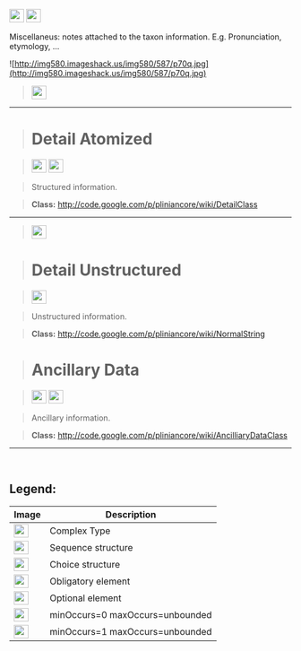 <img src='http://imageshack.us/a/img16/5397/multipleg.jpg' width='26' height='24' /> <img src='http://img266.imageshack.us/img266/2791/choice.jpg' width='26' height='24' />

Miscellaneus: notes attached to the taxon information. E.g. Pronunciation, etymology, ...



![http://img580.imageshack.us/img580/587/p70q.jpg](http://img580.imageshack.us/img580/587/p70q.jpg)



> <img src='http://img266.imageshack.us/img266/2791/choice.jpg' width='26' height='24' />


---


> # Detail Atomized #

> <img src='http://imageshack.us/a/img16/5397/multipleg.jpg' width='26' height='24' /> <img src='http://img198.imageshack.us/img198/6134/unoinfinito.jpg' width='26' height='24' />

> Structured information.

> <b>Class:</b> http://code.google.com/p/pliniancore/wiki/DetailClass


---


> <img src='http://img6.imageshack.us/img6/1315/sequencej.jpg' width='26' height='24' />

> # Detail Unstructured #

> <img src='http://img52.imageshack.us/img52/2777/elementkw.jpg' width='26' height='24' />

> Unstructured information.

> <b>Class:</b> http://code.google.com/p/pliniancore/wiki/NormalString

> # Ancillary Data #

> <img src='http://img585.imageshack.us/img585/4808/optional.jpg' width='26' height='24' /> <img src='http://img19.imageshack.us/img19/4356/infinitol.jpg' width='26' height='24' />

> Ancillary information.

> <b>Class:</b> http://code.google.com/p/pliniancore/wiki/AncilliaryDataClass


---


<br>
<h2><b>Legend:</b></h2>

<table><thead><th>Image</th><th>Description</th></thead><tbody>
<tr><td><img src='http://imageshack.us/a/img16/5397/multipleg.jpg' width='26' height='24' /></td><td>Complex Type</td></tr>
<tr><td><img src='http://img6.imageshack.us/img6/1315/sequencej.jpg' width='26' height='24' /></td><td>Sequence structure</td></tr>
<tr><td><img src='http://img266.imageshack.us/img266/2791/choice.jpg' width='26' height='24' /></td><td>Choice structure</td></tr>
<tr><td><img src='http://img52.imageshack.us/img52/2777/elementkw.jpg' width='26' height='24' /></td><td>Obligatory element</td></tr>
<tr><td><img src='http://img585.imageshack.us/img585/4808/optional.jpg' width='26' height='24' /></td><td>Optional element</td></tr>
<tr><td><img src='http://img19.imageshack.us/img19/4356/infinitol.jpg' width='26' height='24' /></td><td>minOccurs=0 maxOccurs=unbounded</td></tr>
<tr><td><img src='http://img198.imageshack.us/img198/6134/unoinfinito.jpg' width='26' height='24' /></td><td>minOccurs=1 maxOccurs=unbounded</td></tr>